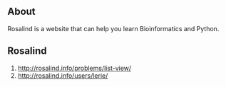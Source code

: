 ## About
Rosalind is a website that can help you learn Bioinformatics and Python. 

## Rosalind
1. http://rosalind.info/problems/list-view/
2. http://rosalind.info/users/lerie/

